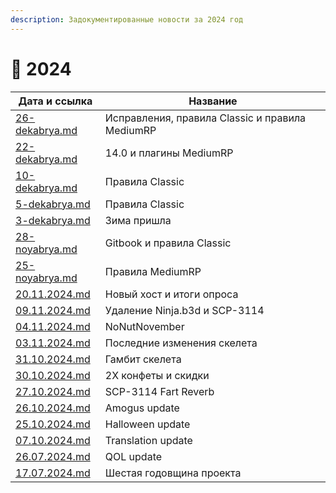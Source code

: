 ```yaml
---
description: Задокументированные новости за 2024 год
---
```


# 🐉 2024

| Дата и ссылка                              | Название                                        |
| ------------------------------------------ | ----------------------------------------------- |
| [26-dekabrya.md](26-dekabrya.md "mention") | Исправления, правила Classic и правила MediumRP |
| [22-dekabrya.md](22-dekabrya.md "mention") | 14.0 и плагины MediumRP                         |
| [10-dekabrya.md](10-dekabrya.md "mention") | Правила Classic                                 |
| [5-dekabrya.md](5-dekabrya.md "mention")   | Правила Classic                                 |
| [3-dekabrya.md](3-dekabrya.md "mention")   | Зима пришла                                     |
| [28-noyabrya.md](28-noyabrya.md "mention") | Gitbook и правила Classic                       |
| [25-noyabrya.md](25-noyabrya.md "mention") | Правила MediumRP                                |
| [20.11.2024.md](20.11.2024.md "mention")   | Новый хост и итоги опроса                       |
| [09.11.2024.md](09.11.2024.md "mention")   | Удаление Ninja.b3d и SCP-3114                   |
| [04.11.2024.md](04.11.2024.md "mention")   | NoNutNovember                                   |
| [03.11.2024.md](03.11.2024.md "mention")   | Последние изменения скелета                     |
| [31.10.2024.md](31.10.2024.md "mention")   | Гамбит скелета                                  |
| [30.10.2024.md](30.10.2024.md "mention")   | 2X конфеты и скидки                             |
| [27.10.2024.md](27.10.2024.md "mention")   | SCP-3114 Fart Reverb                            |
| [26.10.2024.md](26.10.2024.md "mention")   | Amogus update                                   |
| [25.10.2024.md](25.10.2024.md "mention")   | Halloween update                                |
| [07.10.2024.md](07.10.2024.md "mention")   | Translation update                              |
| [26.07.2024.md](26.07.2024.md "mention")   | QOL update                                      |
| [17.07.2024.md](17.07.2024.md "mention")   | Шестая годовщина проекта                        |
